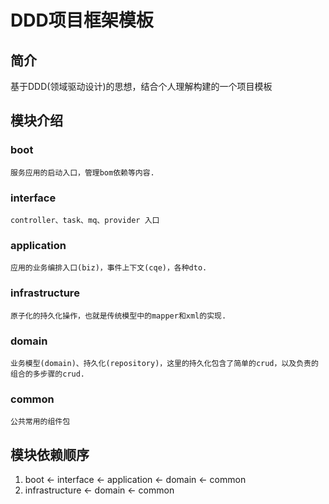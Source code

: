 # DDD项目框架模板

## 简介

基于DDD(领域驱动设计)的思想，结合个人理解构建的一个项目模板

## 模块介绍

### boot

    服务应用的启动入口，管理bom依赖等内容.

### interface

    controller、task、mq、provider 入口

### application

    应用的业务编排入口(biz)，事件上下文(cqe)，各种dto.

### infrastructure

    原子化的持久化操作，也就是传统模型中的mapper和xml的实现.

### domain

    业务模型(domain)、持久化(repository)，这里的持久化包含了简单的crud，以及负责的组合的多步骤的crud.

### common
    
    公共常用的组件包

## 模块依赖顺序

1. boot ← interface ← application ← domain ← common
2. infrastructure ← domain ← common
